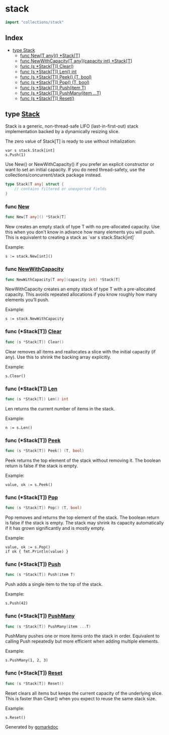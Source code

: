 <!-- Code generated by gomarkdoc. DO NOT EDIT -->

# stack

```go
import "collections/stack"
```

## Index

- [type Stack](<#Stack>)
    - [func New\[T any\]\(\) \*Stack\[T\]](<#New>)
    - [func NewWithCapacity\[T any\]\(capacity int\) \*Stack\[T\]](<#NewWithCapacity>)
    - [func \(s \*Stack\[T\]\) Clear\(\)](<#Stack[T].Clear>)
    - [func \(s \*Stack\[T\]\) Len\(\) int](<#Stack[T].Len>)
    - [func \(s \*Stack\[T\]\) Peek\(\) \(T, bool\)](<#Stack[T].Peek>)
    - [func \(s \*Stack\[T\]\) Pop\(\) \(T, bool\)](<#Stack[T].Pop>)
    - [func \(s \*Stack\[T\]\) Push\(item T\)](<#Stack[T].Push>)
    - [func \(s \*Stack\[T\]\) PushMany\(item ...T\)](<#Stack[T].PushMany>)
    - [func \(s \*Stack\[T\]\) Reset\(\)](<#Stack[T].Reset>)


<a name="Stack"></a>
## type [Stack](<https://github.com/khavishbhundoo/collections/blob/main/stack/stack.go#L14-L17>)

Stack is a generic, non\-thread\-safe LIFO \(last\-in\-first\-out\) stack implementation backed by a dynamically resizing slice.

The zero value of Stack\[T\] is ready to use without initialization:

```
var s stack.Stack[int]
s.Push(1)
```

Use New\(\) or NewWithCapacity\(\) if you prefer an explicit constructor or want to set an initial capacity. If you do need thread\-safety, use the collections/concurrent/stack package instead.

```go
type Stack[T any] struct {
    // contains filtered or unexported fields
}
```

<a name="New"></a>
### func [New](<https://github.com/khavishbhundoo/collections/blob/main/stack/stack.go#L33>)

```go
func New[T any]() *Stack[T]
```

New creates an empty stack of type T with no pre\-allocated capacity. Use this when you don't know in advance how many elements you will push. This is equivalent to creating a stack as \`var s stack.Stack\[int\]\`

Example:

```
s := stack.New[int]()
```

<a name="NewWithCapacity"></a>
### func [NewWithCapacity](<https://github.com/khavishbhundoo/collections/blob/main/stack/stack.go#L47>)

```go
func NewWithCapacity[T any](capacity int) *Stack[T]
```

NewWithCapacity creates an empty stack of type T with a pre\-allocated capacity. This avoids repeated allocations if you know roughly how many elements you’ll push.

Example:

```
s := stack.NewWithCapacity
```

<a name="Stack[T].Clear"></a>
### func \(\*Stack\[T\]\) [Clear](<https://github.com/khavishbhundoo/collections/blob/main/stack/stack.go#L159>)

```go
func (s *Stack[T]) Clear()
```

Clear removes all items and reallocates a slice with the initial capacity \(if any\). Use this to shrink the backing array explicitly.

Example:

```
s.Clear()
```

<a name="Stack[T].Len"></a>
### func \(\*Stack\[T\]\) [Len](<https://github.com/khavishbhundoo/collections/blob/main/stack/stack.go#L137>)

```go
func (s *Stack[T]) Len() int
```

Len returns the current number of items in the stack.

Example:

```
n := s.Len()
```

<a name="Stack[T].Peek"></a>
### func \(\*Stack\[T\]\) [Peek](<https://github.com/khavishbhundoo/collections/blob/main/stack/stack.go#L124>)

```go
func (s *Stack[T]) Peek() (T, bool)
```

Peek returns the top element of the stack without removing it. The boolean return is false if the stack is empty.

Example:

```
value, ok := s.Peek()
```

<a name="Stack[T].Pop"></a>
### func \(\*Stack\[T\]\) [Pop](<https://github.com/khavishbhundoo/collections/blob/main/stack/stack.go#L83>)

```go
func (s *Stack[T]) Pop() (T, bool)
```

Pop removes and returns the top element of the stack. The boolean return is false if the stack is empty. The stack may shrink its capacity automatically if it has grown significantly and is mostly empty.

Example:

```
value, ok := s.Pop()
if ok { fmt.Println(value) }
```

<a name="Stack[T].Push"></a>
### func \(\*Stack\[T\]\) [Push](<https://github.com/khavishbhundoo/collections/blob/main/stack/stack.go#L70>)

```go
func (s *Stack[T]) Push(item T)
```

Push adds a single item to the top of the stack.

Example:

```
s.Push(42)
```

<a name="Stack[T].PushMany"></a>
### func \(\*Stack\[T\]\) [PushMany](<https://github.com/khavishbhundoo/collections/blob/main/stack/stack.go#L61>)

```go
func (s *Stack[T]) PushMany(item ...T)
```

PushMany pushes one or more items onto the stack in order. Equivalent to calling Push repeatedly but more efficient when adding multiple elements.

Example:

```
s.PushMany(1, 2, 3)
```

<a name="Stack[T].Reset"></a>
### func \(\*Stack\[T\]\) [Reset](<https://github.com/khavishbhundoo/collections/blob/main/stack/stack.go#L148>)

```go
func (s *Stack[T]) Reset()
```

Reset clears all items but keeps the current capacity of the underlying slice. This is faster than Clear\(\) when you expect to reuse the same stack size.

Example:

```
s.Reset()
```

Generated by [gomarkdoc](<https://github.com/princjef/gomarkdoc>)